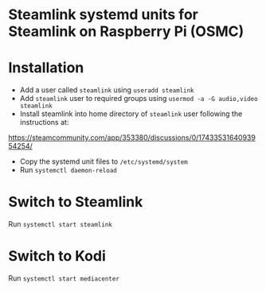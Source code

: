 # Steamlink systemd units for Steamlink on Raspberry Pi (OSMC)

# Installation

- Add a user called `steamlink` using `useradd steamlink`
- Add `steamlink` user to required groups using `usermod -a -G audio,video steamlink`
- Install steamlink into home directory of `steamlink` user following the instructions at:

https://steamcommunity.com/app/353380/discussions/0/1743353164093954254/

- Copy the systemd unit files to `/etc/systemd/system`
- Run `systemctl daemon-reload`

# Switch to Steamlink

Run `systemctl start steamlink`

# Switch to Kodi

Run `systemctl start mediacenter`
